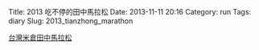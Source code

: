 Title: 2013 吃不停的田中馬拉松
Date: 2013-11-11 20:16
Category: run
Tags: diary
Slug: 2013_tianzhong_marathon


[台灣米倉田中馬拉松](http://www.tienchun.gov.tw/marathon/index.php?i=1)
